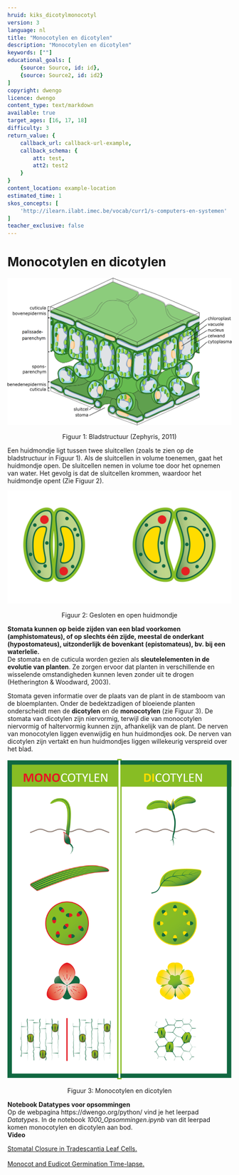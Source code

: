 ```yaml
---
hruid: kiks_dicotylmonocotyl
version: 3
language: nl
title: "Monocotylen en dicotylen"
description: "Monocotylen en dicotylen"
keywords: [""]
educational_goals: [
    {source: Source, id: id}, 
    {source: Source2, id: id2}
]
copyright: dwengo
licence: dwengo
content_type: text/markdown
available: true
target_ages: [16, 17, 18]
difficulty: 3
return_value: {
    callback_url: callback-url-example,
    callback_schema: {
        att: test,
        att2: test2
    }
}
content_location: example-location
estimated_time: 1
skos_concepts: [
    'http://ilearn.ilabt.imec.be/vocab/curr1/s-computers-en-systemen'
]
teacher_exclusive: false
---
```

# Monocotylen en dicotylen 

![](embed/bladstructuur.png "Bladstructuur")
<figure>
    <figcaption align = "center">Figuur 1: Bladstructuur (Zephyris, 2011)</figcaption>
</figure>

Een huidmondje ligt tussen twee sluitcellen (zoals te zien op de bladstructuur in Figuur 1). Als de sluitcellen in volume toenemen, gaat het huidmondje open. De sluitcellen nemen in volume toe door het opnemen van water. Het gevolg is dat de sluitcellen krommen, waardoor het huidmondje opent (Zie Figuur 2).

![](embed/stomata.png "Stomata")
<figure>
    <figcaption align = "center">Figuur 2: Gesloten en open huidmondje</figcaption>
</figure>

**Stomata kunnen op beide zijden van een blad voorkomen (amphistomateus), of op slechts één zijde, meestal de onderkant (hypostomateus), uitzonderlijk de bovenkant (epistomateus), bv. bij een waterlelie.**<br>
De stomata en de cuticula worden gezien als **sleutelelementen in de evolutie van planten**. Ze zorgen ervoor dat planten in verschillende en wisselende omstandigheden kunnen leven zonder uit te drogen (Hetherington & Woodward, 2003). 

Stomata geven informatie over de plaats van de plant in de stamboom van de bloemplanten. Onder de bedektzadigen of bloeiende planten onderscheidt men de **dicotylen** en de **monocotylen** (zie Figuur 3). De stomata van dicotylen zijn niervormig, terwijl die van monocotylen niervormig of haltervormig kunnen zijn, afhankelijk van de plant. De nerven van monocotylen liggen evenwijdig en hun huidmondjes ook. De nerven van dicotylen zijn vertakt en hun huidmondjes liggen willekeurig verspreid over het blad.

![](embed/cotylen.png "Monocotyl en dicotyl")
<figure>
    <figcaption align = "center">Figuur 3: Monocotylen en dicotylen</figcaption>
</figure>

<div class="alert alert-box alert-success">
    <strong>Notebook Datatypes voor opsommingen</strong><br>
    Op de webpagina https://dwengo.org/python/ vind je het leerpad <em>Datatypes</em>. In de notebook <em>1000_Opsommingen.ipynb</em> van dit leerpad komen monocotylen en dicotylen aan bod.
</div> 

<div class="alert alert-box alert-success">
<strong>Video</strong><br>

[Stomatal Closure in Tradescantia Leaf Cells.](https://youtu.be/AwyrqfNTuxQ "davcjal, 2015")<br><br>
[Monocot and Eudicot Germination Time-lapse.](https://youtu.be/WbG5zu2Vw0I "Sci- Inspi, 2018")
</div>
